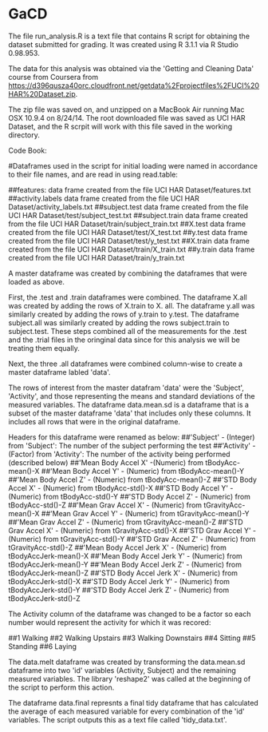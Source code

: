 GaCD
====

The file run_analysis.R is a text file that contains R script for obtaining the dataset submitted for grading.  It was created using R 3.1.1 via R Studio 0.98.953.

The data for this analysis was obtained via the 'Getting and Cleaning Data' course from Coursera from https://d396qusza40orc.cloudfront.net/getdata%2Fprojectfiles%2FUCI%20HAR%20Dataset.zip.

The zip file was saved on, and unzipped on a MacBook Air running Mac OSX 10.9.4 on 8/24/14. The root downloaded file was saved as UCI HAR Dataset, and the R scrpit will work with this file saved in the working directory.

Code Book:

#Dataframes used in the script for initial loading were named in accordance to their file names, and are read in using read.table:

  ##features: data frame created from the file UCI HAR Dataset/features.txt
  ##activity.labels data frame created from the file UCI HAR Dataset/activity_labels.txt
  ##subject.test data frame created from the file UCI HAR Dataset/test/subject_test.txt
  ##subject.train data frame created from the file UCI HAR Dataset/train/subject_train.txt
  ##X.test data frame created from the file UCI HAR Dataset/test/X_test.txt
  ##y.test data frame created from the file UCI HAR Dataset/test/y_test.txt
  ##X.train data frame created from the file UCI HAR Dataset/train/X_train.txt
  ##y.train data frame created from the file UCI HAR Dataset/train/y_train.txt
  
  
A master dataframe was created by combining the dataframes that were loaded as above. 

First, the .test and .train dataframes were combined. The dataframe X.all was created by adding the rows of X.train to X. all.  The dataframe y.all was similarly created by adding the rows of y.train to y.test.  The dataframe subject.all was similarly created by adding the rows subject.train to subject.test. These steps combined all of the measurements for the .test and the .trial files in the oringinal data since for this analysis we will be treating them equally.

Next, the three .all dataframes were combined column-wise to create a master dataframe labled 'data'.

The rows of interest from the master datafram 'data' were the 'Subject', 'Activity', and those representing the means and standard deviations of the measured variables.  The dataframe data.mean.sd is a dataframe that is a subset of the master dataframe 'data' that includes only these columns.  It includes all rows that were in the original dataframe.

Headers for this dataframe were renamed as below:
  ##'Subject' - (Integer) from 'Subject': The number of the subject performing the test 
  ##'Activity' - (Factor) from 'Activity': The number of the activity being performed (described below) 
  ##'Mean Body Accel X' -(Numeric) from tBodyAcc-mean()-X
  ##'Mean Body Accel Y' - (Numeric) from tBodyAcc-mean()-Y
  ##'Mean Body Accel Z' - (Numeric) from tBodyAcc-mean()-Z
  ##'STD Body Accel X' - (Numeric) from tBodyAcc-std()-X
  ##'STD Body Accel Y' - (Numeric) from tBodyAcc-std()-Y
  ##'STD Body Accel Z' - (Numeric) from tBodyAcc-std()-Z 
  ##'Mean Grav Accel X' - (Numeric) from tGravityAcc-mean()-X
  ##'Mean Grav Accel Y' - (Numeric) from tGravityAcc-mean()-Y
  ##'Mean Grav Accel Z' - (Numeric) from tGravityAcc-mean()-Z
  ##'STD Grav Accel X' - (Numeric) from tGravityAcc-std()-X
  ##'STD Grav Accel Y' - (Numeric) from tGravityAcc-std()-Y
  ##'STD Grav Accel Z' - (Numeric) from tGravityAcc-std()-Z
  ##'Mean Body Accel Jerk X' - (Numeric) from tBodyAccJerk-mean()-X
  ##'Mean Body Accel Jerk Y' - (Numeric) from tBodyAccJerk-mean()-Y
  ##'Mean Body Accel Jerk Z' - (Numeric) from tBodyAccJerk-mean()-Z
  ##'STD Body Accel Jerk X' - (Numeric) from tBodyAccJerk-std()-X
  ##'STD Body Accel Jerk Y' - (Numeric) from tBodyAccJerk-std()-Y
  ##'STD Body Accel Jerk Z' - (Numeric) from tBodyAccJerk-std()-Z

The Activity column of the dataframe was changed to be a factor so each number would represent the activity for which it was recored:

  ##1 Walking
  ##2 Walking Upstairs
  ##3 Walking Downstairs
  ##4 Sitting
  ##5 Standing
  ##6 Laying
  
  
The data.melt dataframe was created by transforming the data.mean.sd dataframe into two 'id' variables (Activity, Subject) and the remaining measured variables.  The library 'reshape2' was called at the beginning of the script to perform this action.

The dataframe data.final represnts a final tidy dataframe that has calculated the average of each measured variable for every combination of the 'id' variables. The script outputs this as a text file called 'tidy_data.txt'.
